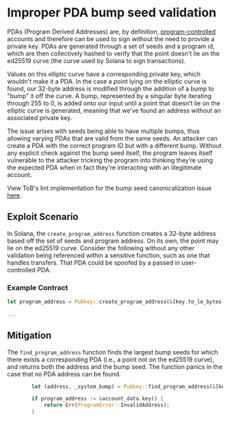 
# Improper PDA bump seed validation

PDAs (Program Derived Addresses) are, by definition, [program-controlled](https://docs.solana.com/terminology#program-derived-account-pda) accounts and therefore can be used to sign without the need to provide a private key. PDAs are generated through a set of seeds and a program id, which are then collectively hashed to verify that the point doesn't lie on the ed25519 curve (the curve used by Solana to sign transactions).

Values on this elliptic curve have a corresponding private key, which wouldn't make it a PDA. In the case a point lying on the elliptic curve is found, our 32-byte address is modified through the addition of a bump to "bump" it off the curve. A bump, represented by a singular byte iterating through 255 to 0, is added onto our input until a point that doesn’t lie on the elliptic curve is generated, meaning that we’ve found an address without an associated private key.

The issue arises with seeds being able to have multiple bumps, thus allowing varying PDAs that are valid from the same seeds. An attacker can create a PDA with the correct program ID but with a different bump. Without any explicit check against the bump seed itself, the program leaves itself vulnerable to the attacker tricking the program into thinking they’re using the expected PDA when in fact they're interacting with an illegitimate account.

View ToB's lint implementation for the bump seed canonicalization issue [here](https://github.com/crytic/solana-lints/tree/master/lints/bump_seed_canonicalization).

## Exploit Scenario

In Solana, the `create_program_address` function creates a 32-byte address based off the set of seeds and program address. On its own, the point may lie on the ed25519 curve. Consider the following without any other validation being referenced within a sensitive function, such as one that handles transfers. That PDA could be spoofed by a passed in user-controlled PDA.
### Example Contract
```rust
let program_address = Pubkey::create_program_address(&[key.to_le_bytes().as_ref(), &[reserve_bump]], program_id)?;

...
```
## Mitigation

The `find_program_address` function finds the largest bump seeds for which there exists a corresponding PDA (i.e., a point not on the ed25519 curve), and returns both the address and the bump seed. The function panics in the case that no PDA address can be found.

```rust
        let (address, _system_bump) = Pubkey::find_program_address(&[key.to_le_bytes().as_ref()], program_id);

        if program_address != &account_data.key() {
            return Err(ProgramError::InvalidAddress);
        }
```
